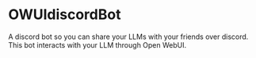# OWUIdiscordBot
A discord bot  so you can share your LLMs with your friends over discord. This bot interacts with your LLM through Open WebUI.
